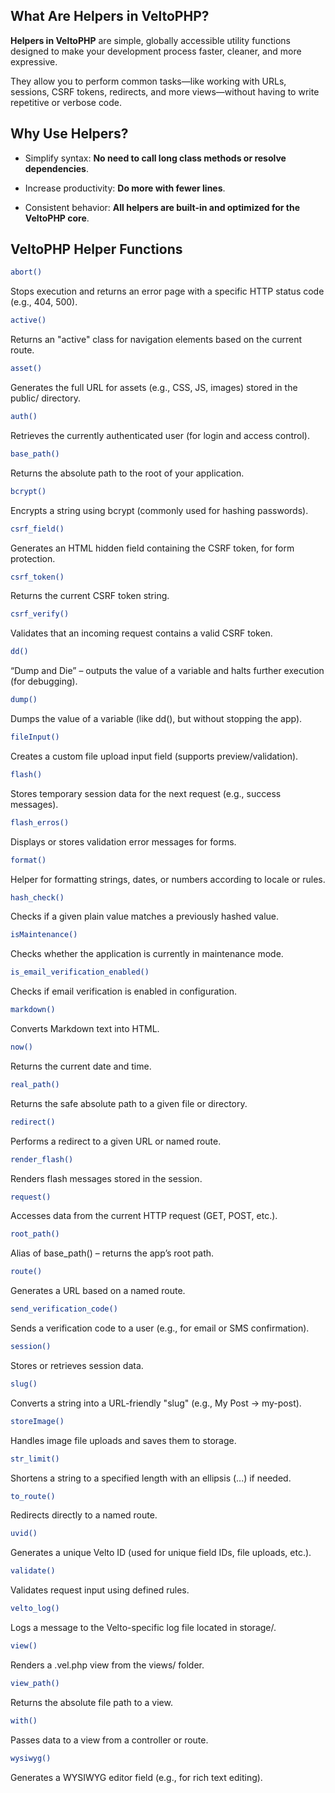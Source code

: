 What Are Helpers in VeltoPHP?
-----------------------------


**Helpers in VeltoPHP** are simple, globally accessible utility functions designed to make your development process faster, cleaner, and more expressive.

They allow you to perform common tasks—like working with URLs, sessions, CSRF tokens, redirects, and more views—without having to write repetitive or verbose code.

Why Use Helpers?
-----------------

- Simplify syntax: **No need to call long class methods or resolve dependencies**.

- Increase productivity: **Do more with fewer lines**.

- Consistent behavior: **All helpers are built-in and optimized for the VeltoPHP core**.

VeltoPHP Helper Functions
-------------------------

```bash
abort()
```
Stops execution and returns an error page with a specific HTTP status code (e.g., 404, 500).

```bash
active()
```
Returns an "active" class for navigation elements based on the current route.

```bash
asset()
```
Generates the full URL for assets (e.g., CSS, JS, images) stored in the public/ directory.

```bash
auth()
```
Retrieves the currently authenticated user (for login and access control).

```bash
base_path()
```
Returns the absolute path to the root of your application.

```bash
bcrypt()
```
Encrypts a string using bcrypt (commonly used for hashing passwords).

```bash
csrf_field()
```
Generates an HTML hidden field containing the CSRF token, for form protection.

```bash
csrf_token()
```
Returns the current CSRF token string.

```bash
csrf_verify()
```
Validates that an incoming request contains a valid CSRF token.

```bash
dd()
```
“Dump and Die” – outputs the value of a variable and halts further execution (for debugging).

```bash
dump()
```
Dumps the value of a variable (like dd(), but without stopping the app).

```bash
fileInput()
```
Creates a custom file upload input field (supports preview/validation).

```bash
flash()
```
Stores temporary session data for the next request (e.g., success messages).

```bash
flash_erros()
```
Displays or stores validation error messages for forms.

```bash
format()
```
Helper for formatting strings, dates, or numbers according to locale or rules.

```bash
hash_check()
```
Checks if a given plain value matches a previously hashed value.

```bash
isMaintenance()
```
Checks whether the application is currently in maintenance mode.

```bash
is_email_verification_enabled()
```
Checks if email verification is enabled in configuration.

```bash
markdown()
```
Converts Markdown text into HTML.

```bash
now()
```
Returns the current date and time.

```bash
real_path()
```
Returns the safe absolute path to a given file or directory.

```bash
redirect()
```
Performs a redirect to a given URL or named route.

```bash
render_flash()
```
Renders flash messages stored in the session.

```bash
request()
```
Accesses data from the current HTTP request (GET, POST, etc.).

```bash
root_path()
```
Alias of base_path() – returns the app’s root path.

```bash
route()
```
Generates a URL based on a named route.

```bash
send_verification_code()
```
Sends a verification code to a user (e.g., for email or SMS confirmation).

```bash
session()
```
Stores or retrieves session data.

```bash
slug()
```
Converts a string into a URL-friendly "slug" (e.g., My Post → my-post).

```bash
storeImage()
```
Handles image file uploads and saves them to storage.

```bash
str_limit()
```
Shortens a string to a specified length with an ellipsis (...) if needed.

```bash
to_route()
```
Redirects directly to a named route.

```bash
uvid()
```
Generates a unique Velto ID (used for unique field IDs, file uploads, etc.).

```bash
validate()
```
Validates request input using defined rules.

```bash
velto_log()
```
Logs a message to the Velto-specific log file located in storage/.

```bash
view()
```
Renders a .vel.php view from the views/ folder.

```bash
view_path()
```
Returns the absolute file path to a view.

```bash
with()
```
Passes data to a view from a controller or route.

```bash
wysiwyg()
```
Generates a WYSIWYG editor field (e.g., for rich text editing).